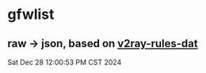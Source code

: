 # gfwlist
## raw -> json, based on [v2ray-rules-dat](https://github.com/Loyalsoldier/v2ray-rules-dat)
Sat Dec 28 12:00:53 PM CST 2024

